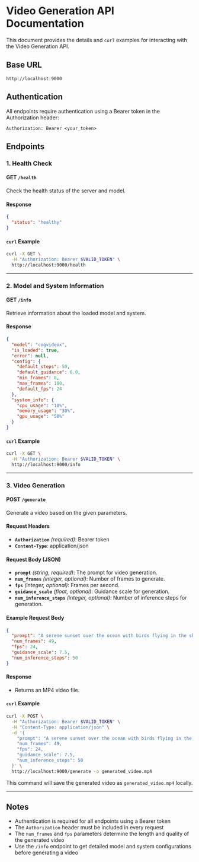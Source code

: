 # Video Generation API Documentation

This document provides the details and `curl` examples for interacting with the Video Generation API.

## Base URL

```
http://localhost:9000
```

## Authentication
All endpoints require authentication using a Bearer token in the Authorization header:
```
Authorization: Bearer <your_token>
```

## Endpoints

### 1. **Health Check**

#### **GET** `/health`

Check the health status of the server and model.

#### Response
```json
{
  "status": "healthy"
}
```

#### `curl` Example
```bash
curl -X GET \
  -H "Authorization: Bearer $VALID_TOKEN" \
  http://localhost:9000/health
```

---

### 2. **Model and System Information**

#### **GET** `/info`

Retrieve information about the loaded model and system.

#### Response
```json
{
  "model": "cogvideox",
  "is_loaded": true,
  "error": null,
  "config": {
    "default_steps": 50,
    "default_guidance": 6.0,
    "min_frames": 8,
    "max_frames": 100,
    "default_fps": 24
  },
  "system_info": {
    "cpu_usage": "10%",
    "memory_usage": "30%",
    "gpu_usage": "50%"
  }
}
```

#### `curl` Example
```bash
curl -X GET \
  -H "Authorization: Bearer $VALID_TOKEN" \
  http://localhost:9000/info
```

---

### 3. **Video Generation**

#### **POST** `/generate`

Generate a video based on the given parameters.

#### Request Headers
- **`Authorization`** *(required)*: Bearer token
- **`Content-Type`**: application/json

#### Request Body (JSON)
- **`prompt`** *(string, required)*: The prompt for video generation.
- **`num_frames`** *(integer, optional)*: Number of frames to generate.
- **`fps`** *(integer, optional)*: Frames per second.
- **`guidance_scale`** *(float, optional)*: Guidance scale for generation.
- **`num_inference_steps`** *(integer, optional)*: Number of inference steps for generation.

#### Example Request Body
```json
{
  "prompt": "A serene sunset over the ocean with birds flying in the sky.",
  "num_frames": 49,
  "fps": 24,
  "guidance_scale": 7.5,
  "num_inference_steps": 50
}
```

#### Response
- Returns an MP4 video file.

#### `curl` Example
```bash
curl -X POST \
  -H "Authorization: Bearer $VALID_TOKEN" \
  -H "Content-Type: application/json" \
  -d '{
    "prompt": "A serene sunset over the ocean with birds flying in the sky.",
    "num_frames": 49,
    "fps": 24,
    "guidance_scale": 7.5,
    "num_inference_steps": 50
  }' \
  http://localhost:9000/generate -o generated_video.mp4
```

This command will save the generated video as `generated_video.mp4` locally.

---

## Notes
- Authentication is required for all endpoints using a Bearer token
- The `Authorization` header must be included in every request
- The `num_frames` and `fps` parameters determine the length and quality of the generated video
- Use the `/info` endpoint to get detailed model and system configurations before generating a video


